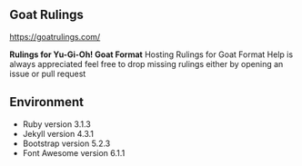 ## Goat Rulings

https://goatrulings.com/

**Rulings for Yu-Gi-Oh! Goat Format**
Hosting Rulings for Goat Format
Help is always appreciated feel free to drop missing rulings either by opening an issue or pull request

## Environment
- Ruby version 3.1.3
- Jekyll version 4.3.1
- Bootstrap version 5.2.3
- Font Awesome version 6.1.1